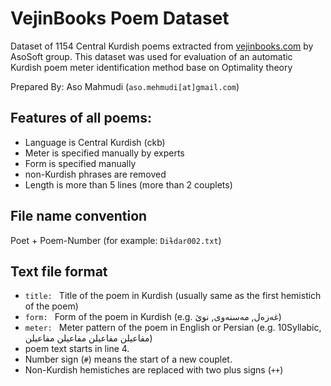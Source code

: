 # VejinBooks Poem Dataset
Dataset of 1154 Central Kurdish poems extracted from [vejinbooks.com](http://vejinbooks.com) by AsoSoft group.
This dataset was used for evaluation of an automatic Kurdish poem meter identification method base on Optimality theory 

Prepared By: Aso Mahmudi (`aso.mehmudi[at]gmail.com`)

## Features of all poems:
* Language is Central Kurdish (ckb)
* Meter is specified manually by experts
* Form is specified manually
* non-Kurdish phrases are removed
* Length is more than 5 lines (more than 2 couplets)

## File name convention
Poet + Poem-Number (for example: `Diɫdar002.txt`)

## Text file format
* `title: `  Title of the poem in Kurdish (usually same as the first hemistich of the poem)
* `form: `  Form of the poem in Kurdish (e.g. غەزەل, مەسنەوی, نوێ)
* `meter: `  Meter pattern of the poem in English or Persian (e.g. 10Syllabic, مفاعیلن مفاعیلن مفاعیلن مفاعیلن)
* poem text starts in line 4.
* Number sign (`#`) means the start of a new couplet.
* Non-Kurdish hemistiches are replaced with two plus signs (`++`)
